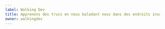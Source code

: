 ```yaml
---
label: Walking Dev
title: Apprenons des trucs en nous baladant nous dans des endroits insolites
owner: walkingdev
---
```

